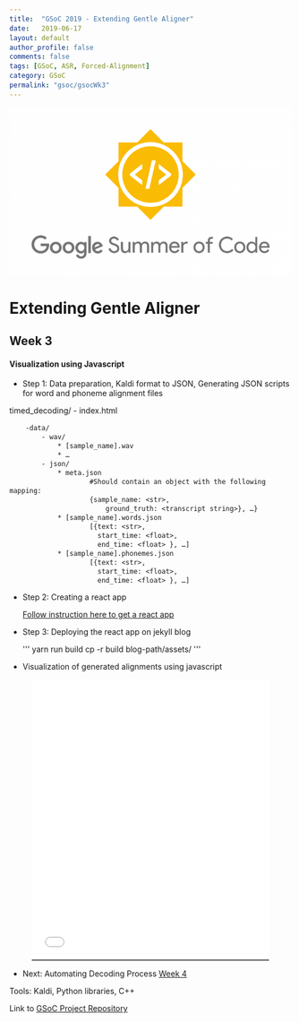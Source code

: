```yaml
---
title:  "GSoC 2019 - Extending Gentle Aligner"
date:   2019-06-17
layout: default
author_profile: false
comments: false
tags: [GSoC, ASR, Forced-Alignment]
category: GSoC
permalink: "gsoc/gsocWk3"
---
```


![GSoC](/icons/GSoC.png)

<h1> Extending Gentle Aligner </h1>
<h2> Week 3 </h2>
<h4> Visualization using Javascript  </h4>

* Step 1: Data preparation, Kaldi format to JSON, 
    Generating JSON scripts for word and phoneme alignment files
     
timed_decoding/
        - index.html
            
        -data/    
            - wav/
                * [sample_name].wav
                * …
            - json/
                * meta.json 
                        #Should contain an object with the following mapping:
                        {sample_name: <str>,
                            ground_truth: <transcript string>}, …}
                * [sample_name].words.json
                        [{text: <str>,
                          start_time: <float>,
                          end_time: <float> }, …]
                * [sample_name].phonemes.json
                        [{text: <str>,
                          start_time: <float>,
                          end_time: <float> }, …]

* Step 2: Creating a react app

    [Follow instruction here to get a react app](https://github.com/shreya2111/gentle-labs/tree/master/timing-viz)

* Step 3: Deploying the react app on jekyll blog

    '''
    yarn run build
    cp -r build blog-path/assets/
    '''
* Visualization of generated alignments using javascript

<figure class="Visualization" style="background-color: gray">
  <iframe width="100%" height="500px" src="assets/build/index.html" frameborder="0" allowfullscreen="true"> </iframe>
</figure>
  


* Next: Automating Decoding Process [Week 4](https://shreya2111.github.io/gsoc/gsocWk4)

Tools:
Kaldi, Python libraries, C++


Link to [GSoC Project Repository](https://github.com/shreya2111/Gentle-Aligner-Extension)